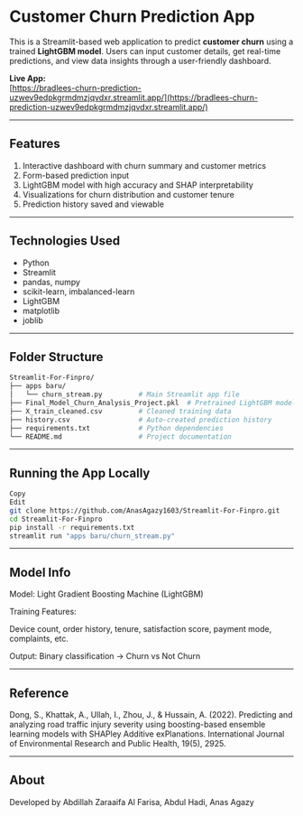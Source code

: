 # Customer Churn Prediction App

This is a Streamlit-based web application to predict **customer churn** using a trained **LightGBM model**. Users can input customer details, get real-time predictions, and view data insights through a user-friendly dashboard.

 **Live App:**  
[https://bradlees-churn-prediction-uzwev9edpkgrmdmzjqvdxr.streamlit.app/](https://bradlees-churn-prediction-uzwev9edpkgrmdmzjqvdxr.streamlit.app/)

---

## Features

1. Interactive dashboard with churn summary and customer metrics
2. Form-based prediction input
3. LightGBM model with high accuracy and SHAP interpretability
4. Visualizations for churn distribution and customer tenure
5. Prediction history saved and viewable
   
---

## Technologies Used

- Python
- Streamlit
- pandas, numpy
- scikit-learn, imbalanced-learn
- LightGBM
- matplotlib
- joblib
  
---

## Folder Structure

```bash
Streamlit-For-Finpro/
├── apps baru/
│   └── churn_stream.py         # Main Streamlit app file
├── Final_Model_Churn_Analysis_Project.pkl  # Pretrained LightGBM model
├── X_train_cleaned.csv         # Cleaned training data
├── history.csv                 # Auto-created prediction history
├── requirements.txt            # Python dependencies
└── README.md                   # Project documentation
```

---

## Running the App Locally

```bash
Copy
Edit
git clone https://github.com/AnasAgazy1603/Streamlit-For-Finpro.git
cd Streamlit-For-Finpro
pip install -r requirements.txt
streamlit run "apps baru/churn_stream.py"
```
---

## Model Info

Model: Light Gradient Boosting Machine (LightGBM)

Training Features:

Device count, order history, tenure, satisfaction score, payment mode, complaints, etc.

Output: Binary classification → Churn vs Not Churn

---

## Reference

Dong, S., Khattak, A., Ullah, I., Zhou, J., & Hussain, A. (2022).
Predicting and analyzing road traffic injury severity using boosting-based ensemble learning models with SHAPley Additive exPlanations.
International Journal of Environmental Research and Public Health, 19(5), 2925.

---

## About

Developed by Abdillah Zaraaifa Al Farisa, Abdul Hadi, Anas Agazy
